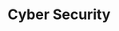 ---
title: Cyber Security
description: 
image: cyber.jpg

# Badge style
style:
    background: "#085dd0"
    color: "#fff"
---